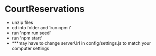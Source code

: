 # CourtReservations
- unzip files
- cd into folder and 'run npm i'
- run 'npm run seed'
- run 'npm start'
- ***may have to change serverUrl in config/settings.js to match your computer settings
